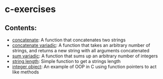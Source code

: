 # c-exercises

## Contents:

- [concatenate](concatenate.c): A function that concatenates two strings
- [concatenate variadic](concatenateVariadic.c): A function that takes an arbitrary number of strings, and returns a new string with all arguments concatenated
- [sum variadic](sumVariadic.c): A function that sums up an arbitrary number of integers
- [string length](str_len.c): Simple function to get a strings length
- [integer object](integer_object.c): An example of OOP in C using function pointers to act like methods